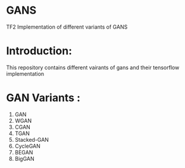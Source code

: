 # GANS
TF2 Implementation of different variants of GANS

# Introduction:
This repository contains different vairants of gans and their tensorflow implementation

# GAN Variants :
1. GAN
2. WGAN
3. CGAN
4. TGAN
5. Stacked-GAN
6. CycleGAN
7. BEGAN
8. BigGAN

